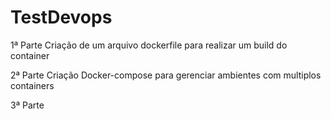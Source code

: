 # TestDevops

1ª Parte
Criação de um arquivo dockerfile para realizar um build do container 

2ª Parte 
Criação Docker-compose para gerenciar ambientes com multiplos containers

3ª Parte 
 
